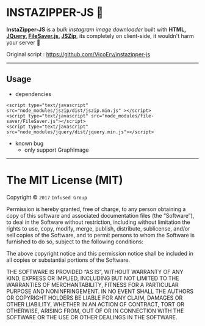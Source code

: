 INSTAZIPPER-JS :corn:
===================

**InstaZipper-JS** is a *bulk instagram image downloader* built with **HTML, [JQuery](https://jquery.com/), [FileSaver.js](https://github.com/eligrey/FileSaver.js/), [JSZip](https://stuk.github.io/jszip/)**, its completely on client-side, it wouldn't harm your server :beers:

Original script : https://github.com/VicoErv/instazipper-js

----------

Usage
--
- dependencies
```
<script type="text/javascript" src="node_modules/jszip/dist/jszip.min.js" ></script>
<script type="text/javascript" src="node_modules/file-saver/FileSaver.js"></script>
<script type="text/javascript" src="node_modules/jquery/dist/jquery.min.js"></script>
```
- known bug
    - only support GraphImage
---
The MIT License (MIT)
=====================

Copyright © `2017` `Infused Group`

Permission is hereby granted, free of charge, to any person
obtaining a copy of this software and associated documentation
files (the “Software”), to deal in the Software without
restriction, including without limitation the rights to use,
copy, modify, merge, publish, distribute, sublicense, and/or sell
copies of the Software, and to permit persons to whom the
Software is furnished to do so, subject to the following
conditions:

The above copyright notice and this permission notice shall be
included in all copies or substantial portions of the Software.

THE SOFTWARE IS PROVIDED “AS IS”, WITHOUT WARRANTY OF ANY KIND,
EXPRESS OR IMPLIED, INCLUDING BUT NOT LIMITED TO THE WARRANTIES
OF MERCHANTABILITY, FITNESS FOR A PARTICULAR PURPOSE AND
NONINFRINGEMENT. IN NO EVENT SHALL THE AUTHORS OR COPYRIGHT
HOLDERS BE LIABLE FOR ANY CLAIM, DAMAGES OR OTHER LIABILITY,
WHETHER IN AN ACTION OF CONTRACT, TORT OR OTHERWISE, ARISING
FROM, OUT OF OR IN CONNECTION WITH THE SOFTWARE OR THE USE OR
OTHER DEALINGS IN THE SOFTWARE.
